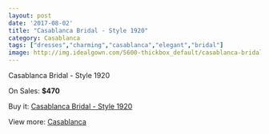 ```yaml
---
layout: post
date: '2017-08-02'
title: "Casablanca Bridal - Style 1920"
category: Casablanca
tags: ["dresses","charming","casablanca","elegant","bridal"]
image: http://img.idealgown.com/5600-thickbox_default/casablanca-bridal-style-1920.jpg
---
```

Casablanca Bridal - Style 1920

On Sales: **$470**
<a href="https://www.idealgown.com/en/casablanca/2450-casablanca-bridal-style-1920.html"><amp-img layout="responsive" width="600" height="600" src="//img.idealgown.com/5600-thickbox_default/casablanca-bridal-style-1920.jpg" alt="Casablanca Bridal - Style 1920 0" /></a>
<a href="https://www.idealgown.com/en/casablanca/2450-casablanca-bridal-style-1920.html"><amp-img layout="responsive" width="600" height="600" src="//img.idealgown.com/5602-thickbox_default/casablanca-bridal-style-1920.jpg" alt="Casablanca Bridal - Style 1920 1" /></a>
<a href="https://www.idealgown.com/en/casablanca/2450-casablanca-bridal-style-1920.html"><amp-img layout="responsive" width="600" height="600" src="//img.idealgown.com/5601-thickbox_default/casablanca-bridal-style-1920.jpg" alt="Casablanca Bridal - Style 1920 2" /></a>

Buy it: [Casablanca Bridal - Style 1920](https://www.idealgown.com/en/casablanca/2450-casablanca-bridal-style-1920.html "Casablanca Bridal - Style 1920")

View more: [Casablanca](https://www.idealgown.com/en/31-casablanca "Casablanca")